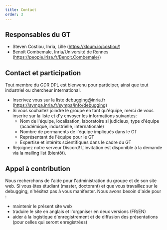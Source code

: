 ```yaml
---
title: Contact
order: 3
---
```


## Responsables du GT

* Steven Costiou, Inria, Lille (https://kloum.io/costiou/)
* Benoît Combemale, Inria/Université de Rennes (https://people.irisa.fr/Benoit.Combemale/)

## Contact et participation

Tout membre du GDR DPL est bienvenu pour participer, ainsi que tout industriel ou chercheur international.

- Inscrivez vous sur la liste debugging@inria.fr (https://sympa.inria.fr/sympa/info/debugging)
- Si vous souhaitez joindre le groupe en tant qu'équipe, merci de vous inscrire sur la liste et d'y envoyer les informations suivantes:
  * Nom de l'équipe, localisation, laboratoire si judicieux, type d'équipe (académique, industrielle, internationale)
  * Nombre de permanents de l'équipe impliqués dans le GT
  * Représentant de l'équipe pour le GT
  * Expertise et intérêts scientifiques dans le cadre du GT
- Rejoignez notre serveur Discord! L'invitation est disponible à la demande via la mailing list (bientôt).

## Appel à contribution
Nous recherchons de l'aide pour l'administration du groupe et de son site web.
Si vous êtes étudiant (master, doctorant) et que vous travaillez sur le debugging, n'hésitez pas à vous manifester.
Nous avons besoin d'aide pour :
- maintenir le présent site web
- traduire le site en anglais et l'organiser en deux versions (FR/EN)
- aider à la logistique d'enregistrement et de diffusion des présentations (pour celles qui seront enregistrées)
